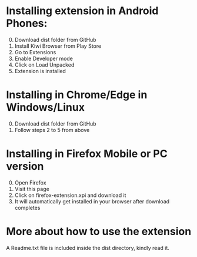 # Installing extension in Android Phones:
0. Download dist folder from GitHub
1. Install Kiwi Browser from Play Store
2. Go to Extensions 
3. Enable Developer mode
4. Click on Load Unpacked
5. Extension is installed 

# Installing in Chrome/Edge in Windows/Linux
0. Download dist folder from GitHub
1. Follow steps 2 to 5 from above

# Installing in Firefox Mobile or PC version
0. Open Firefox
1. Visit this page
2. Click on firefox-extension.xpi and download it
3. It will automatically get installed in your browser after download completes

# More about how to use the extension
A Readme.txt file is included inside the dist directory, kindly read it.